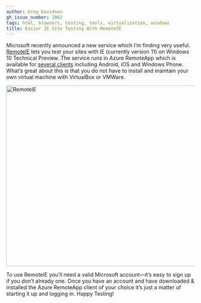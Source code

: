 ```yaml
---
author: Greg Davidson
gh_issue_number: 1062
tags: html, browsers, testing, tools, virtualization, windows
title: Easier IE Site Testing With RemoteIE
---
```


Microsoft recently announced a new service which I’m finding very useful. [RemoteIE](https://remote.modern.ie/) lets you test your sites with IE (currently version 11) on Windows 10 Technical Preview. The service runs in Azure RemoteApp which is available for [several clients](https://www.remoteapp.windowsazure.com/ClientDownload/AllClients.aspx) including Android, iOS and Windows Phone. What’s great about this is that you do not have to install and maintain your own virtual machine with VirtualBox or VMWare.

<a href="https://remote.modern.ie/" title="More information about RemoteIE from Microsoft"><img alt="RemoteIE" border="0" height="484" src="/blog/2014/12/02/easier-ie-site-testing-with-remoteie/image-0.png" title="remoteIE.png" width="615"/></a>

To use RemoteIE you’ll need a valid Microsoft account—it’s easy to sign up if you don’t already one. Once you have an account and have downloaded & installed the Azure RemoteApp client of your choice it’s just a matter of starting it up and logging in. Happy Testing!

